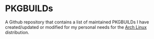 # PKGBUILDs
A Github repository that contains a list of maintained PKGBUILDs I have created/updated or modified for my personal needs for the [Arch Linux](http://archlinux.org) distribution.
